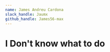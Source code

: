 ```yaml
---
name: James Andreu Cardona
slack_handle: Jaumx
github_handle: James56-max 
---
```


# I Don't know what to do

<!-- Describe your board in 2-3 sentences. What are you making? What will it do? -->
